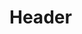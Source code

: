 <!-- TITLE: Refreshing Water Globe -->
<!-- SUBTITLE: Condenses ambient moisture into a refreshing globe of water that increases mana regeneration. -->

# Header